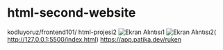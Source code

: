 # html-second-website
kodluyoruz/frontend101/ html-projesi2
![Ekran Alıntısı1](https://user-images.githubusercontent.com/89851022/173326014-e210a2c7-9297-4d91-bb41-4011d7d84120.PNG)
![Ekran Alıntısı2](https://user-images.githubusercontent.com/89851022/173326040-15ff597a-144d-49c3-8b83-a3b51d7dc873.PNG)( http://127.0.0.1:5500/index.html)
https://app.patika.dev/ruken 
